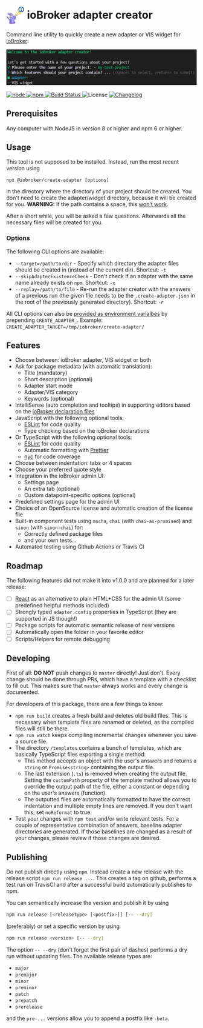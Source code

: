 # <img src="adapter-creator.png" width="48" height="48" style="vertical-align: middle" />&nbsp;<span style="vertical-align: middle">ioBroker adapter creator</span>

Command line utility to quickly create a new adapter or VIS widget for [ioBroker](https://github.com/ioBroker):

<img src="docs/screenshot.png">

[
![node](https://img.shields.io/node/v/@iobroker/create-adapter.svg)
![npm](https://img.shields.io/npm/v/@iobroker/create-adapter.svg)
](https://www.npmjs.com/package/@iobroker/create-adapter)
[
![Build Status](https://img.shields.io/travis/ioBroker/create-adapter/master.svg)
](https://travis-ci.org/ioBroker/create-adapter)
![License](https://img.shields.io/npm/l/@iobroker/create-adapter.svg)
[
![Changelog](https://img.shields.io/badge/read-Changelog-blue.svg)
](CHANGELOG.md)

## Prerequisites

Any computer with NodeJS in version 8 or higher and npm 6 or higher.

## Usage

This tool is not supposed to be installed. Instead, run the most recent version using

```
npx @iobroker/create-adapter [options]
```

in the directory where the directory of your project should be created. You don't need to create the adapter/widget directory, because it will be created for you.
**WARNING:** If the path contains a space, this [won't work](https://github.com/npm/npx/issues/14).

After a short while, you will be asked a few questions. Afterwards all the necessary files will be created for you.

### Options

The following CLI options are available:

-   `--target=/path/to/dir` - Specify which directory the adapter files should be created in (instead of the current dir). Shortcut: `-t`
-   `--skipAdapterExistenceCheck` - Don't check if an adapter with the same name already exists on `npm`. Shortcut: `-x`
-   `--replay=/path/to/file` - Re-run the adapter creator with the answers of a previous run (the given file needs to be the `.create-adapter.json` in the root of the previously generated directory). Shortcut: `-r`

All CLI options can also be [provided as environment varialbes](https://yargs.js.org/docs/#api-reference-envprefix) by prepending `CREATE_ADAPTER_`. Example: `CREATE_ADAPTER_TARGET=/tmp/iobroker/create-adapter/`

## Features

-   Choose between: ioBroker adapter, VIS widget or both
-   Ask for package metadata (with automatic translation):
    -   Title (mandatory)
    -   Short description (optional)
    -   Adapter start mode
    -   Adapter/VIS category
    -   Keywords (optional)
-   IntelliSense (auto completion and tooltips) in supporting editors based on the [ioBroker declaration files](https://www.npmjs.com/package/@types/iobroker)
-   JavaScript with the following optional tools:
    -   [ESLint](https://github.com/eslint/eslint) for code quality
    -   Type checking based on the ioBroker declarations
-   Or TypeScript with the following optional tools:
    -   [ESLint](https://github.com/eslint/eslint) for code quality
    -   Automatic formatting with [Prettier](https://github.com/prettier/prettier/)
    -   [nyc](https://github.com/istanbuljs/nyc) for code coverage
-   Choose between indentation: tabs or 4 spaces
-   Choose your preferred quote style
-   Integration in the ioBroker admin UI:
    -   Settings page
    -   An extra tab (optional)
    -   Custom datapoint-specific options (optional)
-   Predefined settings page for the admin UI
-   Choice of an OpenSource license and automatic creation of the license file
-   Built-in component tests using `mocha`, `chai` (with `chai-as-promised`) and `sinon` (with `sinon-chai`) for:
    -   Correctly defined package files
    -   and your own tests...
-   Automated testing using Github Actions or Travis CI

## Roadmap

The following features did not make it into v1.0.0 and are planned for a later release:

-   [ ] [React](https://reactjs.org/) as an alternative to plain HTML+CSS for the admin UI (some predefined helpful methods included)
-   [ ] Strongly typed `adapter.config` properties in TypeScript (they are supported in JS though!)
-   [ ] Package scripts for automatic semantic release of new versions
-   [ ] Automatically open the folder in your favorite editor
-   [ ] Scripts/Helpers for remote debugging

## Developing

First of all: **DO NOT** push changes to `master` directly! Just don't. Every change should be done through PRs, which have a template with a checklist to fill out.
This makes sure that `master` always works and every change is documented.

For developers of this package, there are a few things to know:

-   `npm run build` creates a fresh build and deletes old build files. This is necessary when template files are renamed or deleted, as the compiled files will still be there.
-   `npm run watch` keeps compiling incremental changes whenever you save a source file.
-   The directory `/templates` contains a bunch of templates, which are basically TypeScript files exporting a single method:
    -   This method accepts an object with the user's answers and returns a `string` or `Promise<string>` containing the output file.
    -   The last extension (`.ts`) is removed when creating the output file. Setting the `customPath` property of the template method allows you to override the output path of the file, either a constant or depending on the user's answers (function).
    -   The outputted files are automatically formatted to have the correct indentation and multiple empty lines are removed. If you don't want this, set `noReformat` to true.
-   Test your changes with `npm test` and/or write relevant tests. For a couple of representative combination of answers, baseline adapter directories are generated. If those baselines are changed as a result of your changes, please review if those changes are desired.

## Publishing

Do not publish directly using `npm`. Instead create a new release with the release script `npm run release ...`. This creates a tag on github, performs a test run on TravisCI and after a successful build automatically publishes to npm.

You can semantically increase the version and publish it by using

```bash
npm run release [<releaseType> [<postfix>]] [-- --dry]
```

(preferably) or set a specific version by using

```bash
npm run release <version> [-- --dry]
```

The option `-- --dry` (don't forget the first pair of dashes) performs a dry run without updating files.
The available release types are:

-   `major`
-   `premajor`
-   `minor`
-   `preminor`
-   `patch`
-   `prepatch`
-   `prerelease`

and the `pre-...` versions allow you to append a postfix like `-beta`.
